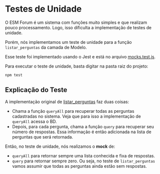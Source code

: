 # Testes de Unidade

O ESM Forum é um sistema com funções muito simples e que realizam pouco processamento. Logo, isso dificulta a implementação de testes de unidade.

Porém, nós implementamos um teste de unidade para a função `listar_perguntas` da camada de Modelo.

Esse teste foi implementado usando o Jest e está no arquivo [mocks.test.js](../testes/mocks.test.js).

Para executar o teste de unidade, basta digitar na pasta raiz do projeto:

`npm test`

## Explicação do Teste

A implementação original de [listar_perguntas](../modelo.js) faz duas coisas:

* Chama a função `queryAll` para recuperar todas as perguntas cadastradas no sistema. Veja que para isso a implementação de `queryAll` acessa o BD.
* Depois, para cada pergunta, chama a função `query` para recuperar seu número de respostas. Essa informação é então adicionada na lista de perguntas que será retornada.

Então, no teste de unidade, nós realizamos o **mock** de:

* `queryAll` para retornar sempre uma lista conhecida e fixa de respostas.
* `query` para retornar sempre zero. Ou seja, no teste de `listar_perguntas` vamos assumir que todas as perguntas ainda estão sem respostas.